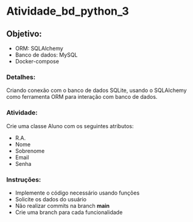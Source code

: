 # Atividade_bd_python_3

## Objetivo:
- ORM: SQLAlchemy
- Banco de dados: MySQL
- Docker-compose

### Detalhes:
Criando conexão com o banco de dados SQLite, usando o SQLAlchemy como ferramenta ORM para interação com banco de dados.

### Atividade:
Crie uma classe Aluno com os seguintes atributos:
- R.A.
- Nome
- Sobrenome
- Email
- Senha

### Instruções:
- Implemente o código necessário usando funções
- Solicite os dados do usuário
- Não realizar commits na branch **main**
- Crie uma branch para cada funcionalidade
